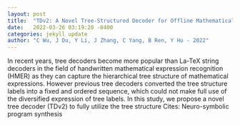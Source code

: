 ```yaml
---
layout: post
title:  "TDv2: A Novel Tree-Structured Decoder for Offline Mathematical Expression Recognition"
date:   2022-03-26 03:19:20 -0400
categories: jekyll update
author: "C Wu, J Du, Y Li, J Zhang, C Yang, B Ren, Y Hu - 2022"
---
```

In recent years, tree decoders become more popular than La-TeX string decoders in the field of handwritten mathematical expression recognition (HMER) as they can capture the hierarchical tree structure of mathematical expressions. However previous tree decoders converted the tree structure labels into a fixed and ordered sequence, which could not make full use of the diversified expression of tree labels. In this study, we propose a novel tree decoder (TDv2) to fully utilize the tree structure Cites: Neuro-symbolic program synthesis